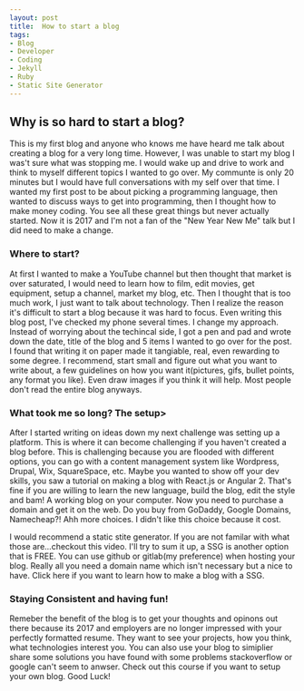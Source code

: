 ```yaml
---
layout: post
title:  How to start a blog
tags:
- Blog
- Developer
- Coding
- Jekyll
- Ruby
- Static Site Generator
---
```


<h2 id="heading2">Why is so hard to start a blog?</h2>

<p>This is my first blog and anyone who knows me have heard me talk about creating a blog for a very long time. However, I was unable to start my blog
I was't sure what was stopping me. I would wake up and drive to work and think to myself different topics I wanted to go over. My communte is only 20 minutes but I would have full conversations with my self
over that time. I wanted my first post to be about picking a programming language, then wanted to discuss ways to get into programming, then I thought how to make money coding. 
You see all these great things but never actually started. Now it is 2017 and I'm not a fan of the "New Year New Me" talk but I did need to make a change.
</p>

<h3 id="heading3">Where to start?</h3>
<p>
At first I wanted to make a YouTube channel
but then thought that market is over saturated, I would need to learn how to film, edit movies, get equipment, setup a channel, market my blog, etc.
Then I thought that is too much work, I just want to talk about technology. Then I realize the reason it's difficult to start a blog because it was hard to focus. 
Even writing this blog post, I've checked my phone several times. I change my approach. Instead of worrying about the techincal side, I got a 
pen and pad and wrote down the date, title of the blog and 5 items I wanted to go over for the post. I found that 
 writing it on paper made it tangiable, real, even rewarding to some degree. I recommend, start small and figure out what you want to write about,
  a few guidelines on how you want it(pictures, gifs, bullet points, any format you like). Even draw images if you think it will help. Most people don't read the entire blog anyways.
</p>

<h3 id="heading3">What took me so long? The setup></h3>
<p>After I started writing on ideas down my next challenge was setting up a platform. 
This is where it can become challenging if you haven't created a blog before. This is challenging because
you are flooded with different options, you can go with a content management system like Wordpress, Drupal, Wix, SquareSpace, etc.
Maybe you wanted to show off your dev skills, you saw a tutorial on making a blog with React.js or Angular 2. That's fine if you are
willing to learn the new language, build the blog, edit the style and bam! A working blog on your computer. Now you need to 
purchase a domain and get it on the web. Do you buy from GoDaddy, Google Domains, Namecheap?! Ahh more choices. I didn't like this choice because it cost. 
</p>

<p>
I would recommend a static stite generator. If you are not familar with what those are...checkout this video. I'll try to sum it up, a SSG 
is another option that is FREE. You can use github or gitlab(my preference) when hosting your blog. Really all you need a domain name which isn't necessary but a nice to have. 
 Click here if you want to learn how to make a blog with a SSG. 
</p>

<h3 id="heading3">Staying Consistent and having fun!</h3>
<p>Remeber the benefit of the blog is to get your thoughts and opinons out there because its 2017 and employers are no longer impressed
with your perfectly formatted resume. They want to see your projects, how you think, what technologies interest you. You can also use your blog to simiplier
share some solutions you have found with some problems stackoverflow or google can't seem to anwser. Check out this course if you want to setup your own blog. Good Luck! 
</p>